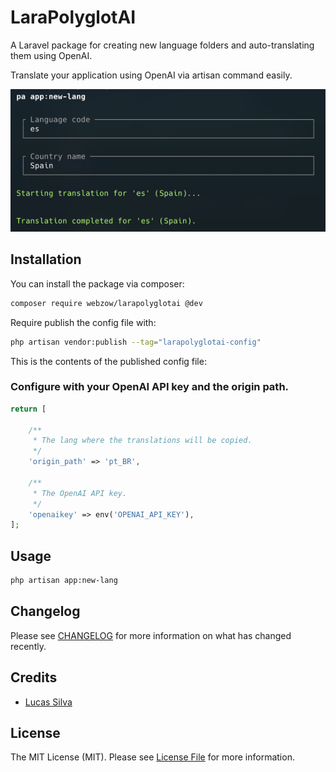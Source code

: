 # LaraPolyglotAI

A Laravel package for creating new language folders and auto-translating them using OpenAI.

Translate your application using OpenAI via artisan command easily.

![img.png](img.png)

## Installation

You can install the package via composer:

```bash
composer require webzow/larapolyglotai @dev
```

Require publish the config file with:

```bash
php artisan vendor:publish --tag="larapolyglotai-config"
```

This is the contents of the published config file:

### Configure with your OpenAI API key and the origin path.

```php
return [

    /**
     * The lang where the translations will be copied.
     */
    'origin_path' => 'pt_BR',

    /**
     * The OpenAI API key.
     */
    'openaikey' => env('OPENAI_API_KEY'),
];
```

## Usage

```bash
php artisan app:new-lang
```

## Changelog

Please see [CHANGELOG](CHANGELOG.md) for more information on what has changed recently.

## Credits

- [Lucas Silva](https://webzow.com/)

## License

The MIT License (MIT). Please see [License File](LICENSE.md) for more information.
